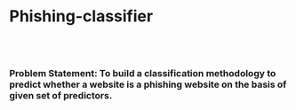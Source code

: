 <h1>Phishing-classifier</h1> 
<br>
<br>
<h3>Problem Statement: To build a classification methodology to predict whether a website is a phishing website on the basis of given set of predictors. </h3>
